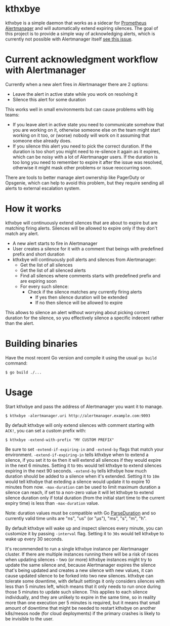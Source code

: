# kthxbye

kthxbye is a simple daemon that works as a sidecar for
[Prometheus Alertmanager](https://github.com/prometheus/alertmanager) and will automatically extend expiring silences.
The goal of this project is to provide a simple way of acknowledging alerts,
which is currently not possible with Alertmanager itself
[see this issue](https://github.com/prometheus/alertmanager/issues/1860).

# Current acknowledgment workflow with Alertmanager

Currently when a new alert fires in Alertmanager there are 2 options:

- Leave the alert in active state while you work on resolving it
- Silence this alert for some duration

This works well in small environments but can cause problems with big teams:

- If you leave alert in active state you need to communicate somehow that
  you are working on it, otherwise someone else on the team might start
  working on it too, or (worse) nobody will work on it assuming that someone
  else already does.
- If you silence this alert you need to pick the correct duration.
  If the duration is too short you might need to re-silence it again as it expires, which can be noisy with a lot of Alertmanager users.
  If the duration is too long you need to remember to expire it after the issue
  was resolved, otherwise it might mask other problems or issue reoccurring
  soon.

There are tools to better manage alert ownership like PagerDuty or Opsgenie,
which can help to avoid this problem, but they require sending all alerts
to external escalation system.

# How it works

kthxbye will continuously extend silences that are about to expire but are
matching firing alerts. Silences will be allowed to expire only if they don't
match any alert.

- A new alert starts to fire in Alertmanager
- User creates a silence for it with a comment that beings with predefined
  prefix and short duration
- kthxbye will continuously poll alerts and silences from Alertmanager:
  - Get the list of all silences
  - Get the list of all silenced alerts
  - Find all silences where comments starts with predefined prefix and are
    expiring soon
  - For every such silence:
    - Check if the silence matches any currently firing alerts
      - If yes then silence duration will be extended
      - If no then silence will be allowed to expire

This allows to silence an alert without worrying about picking correct duration
for the silence, so you effectively silence a specific indecent rather than
the alert.

# Building binaries

Have the most recent Go version and compile it using the usual `go build`
command:

```
$ go build ./...
```

# Usage

Start kthxbye and pass the address of Alertmanager you want it to manage.

```shell
$ kthxbye -alertmanager.uri http://alertmanager.example.com:9093
```

By default kthxbye will only extend silences with comment starting with `ACK!`,
you can set a custom prefix with:

```shell
$ kthxbye -extend-with-prefix "MY CUSTOM PREFIX"
```

Be sure to set `-extend-if-expiring-in` and `-extend-by` flags that match your
environment.
`-extend-if-expiring-in` tells kthxbye when to extend a silence, if you set it
to `6m` then it will extend all silences if they would expire in the next
6 minutes. Setting it to `90s` would tell kthxbye to extend silences expiring
in the next 90 seconds.
`-extend-by` tells kthxbye how much duration should be added to a silence when
it's extended. Setting it to `10m` would tell kthxbye that exteding a silence
would update it to expire 10 minutes from now.
`-max-duration` can be used to limit maximum duration a silence can reach, if
set to a non-zero value it will let kthxbye to extend silence duration only if
total duration (from the initial start time to the current expiry time) is less
than `-max-duration` value.

Note: duration values must be compatible with Go
[ParseDuration](https://golang.org/pkg/time/#ParseDuration) and so currently
valid time units are "ns", "us" (or "µs"), "ms", "s", "m", "h".

By default kthxbye will wake up and inspect silences every minute, you can
customize it by passing `-interval` flag. Setting it to `30s` would tell kthxbye
to wake up every 30 seconds.

It's recommended to run a single kthxbye instance per Alertmanager cluster.
If there are multiple instances running there will be a risk of races when
updating silences - two (or more) kthxbye instances might try to update the
same silence and, because Alertmanager expires the silence that's being updated
and creates a new silence with new values, it can cause updated silence to be
forked into two new silences.
kthxbye can tolerate some downtime, with default settings it only considers
silences with less than 5 minutes left, which means that it only needs to
run once during those 5 minutes to update such silence. This applies to each
silence individually, and they are unlikely to expire in the same time, so in
reality more than one execution per 5 minutes is required, but it means that
small amount of downtime that might be needed to restart kthxbye on another
k8s/mesos node (for cloud deployments) if the primary crashes is likely to be
invisible to the user.
